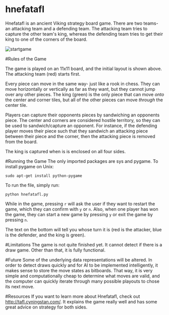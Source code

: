 # hnefatafl
Hnefatafl is an ancient Viking strategy board game. There are two teams- an attacking team and a defending team. The attacking team tries to capture the other team's king, whereas the defending team tries to get their king to one of the corners of the board.

![startgame](https://cloud.githubusercontent.com/assets/5671974/8666780/faf2ba88-29c3-11e5-8d53-a7349d4e76b4.png)

#Rules of the Game

The game is played on an 11x11 board, and the initial layout is shown above. The attacking team (red) starts first.

Every piece can move in the same way- just like a rook in chess. They can move horizontally or vertically as far as they want, but they cannot jump over any other pieces. The king (green) is the only piece that can move *onto* the center and corner tiles, but all of the other pieces can move *through* the center tile.

Players can capture their opponents pieces by sandwiching an opponents piece. The center and corners are considered hostile territory, so they can be used to sandwich/capture an opponent. For instance, if the defending player moves their piece such that they sandwich an attacking piece between their piece and the corner, then the attacking piece is removed from the board.

The king is captured when is is enclosed on all four sides.

#Running the Game
The only imported packages are sys and pygame. To install pygame on Unix: 
```
sudo apt-get install python-pygame
```

To run the file, simply run:
```
python hnefatafl.py
```

While in the game, pressing ```r``` will ask the user if they want to restart the game, which they can confirm with ```y``` or ```n```. Also, when one player has won the game, they can start a new game by pressing ```y``` or exit the game by pressing ```n```.

The text on the bottom will tell you whose turn it is (red is the attacker, blue is the defender, and the king is green).

#Limitations
The game is not quite finished yet. It cannot detect if there is a draw game. Other than that, it is fully functional.

#Future
Some of the underlying data representations will be altered. In order to detect draws quickly and for AI to be implemented intelligently, it makes sense to store the move states as bitboards. That way, it is very simple and computationally cheap to determine what moves are valid, and the computer can quickly iterate through many possible playouts to chose its next move.

#Resources
If you want to learn more about Hnefatafl, check out http://tafl.cyningstan.com/. It explains the game really well and has some great advice on strategy for both sides.
